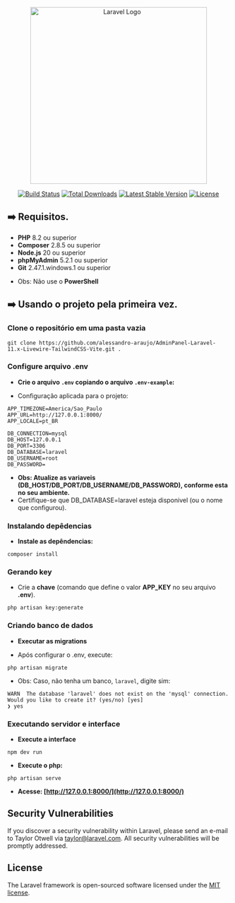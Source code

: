 <p align="center"><a href="https://laravel.com" target="_blank"><img src="https://raw.githubusercontent.com/laravel/art/master/logo-lockup/5%20SVG/2%20CMYK/1%20Full%20Color/laravel-logolockup-cmyk-red.svg" width="400" alt="Laravel Logo"></a></p>

<p align="center">
<a href="https://github.com/laravel/framework/actions"><img src="https://github.com/laravel/framework/workflows/tests/badge.svg" alt="Build Status"></a>
<a href="https://packagist.org/packages/laravel/framework"><img src="https://img.shields.io/packagist/dt/laravel/framework" alt="Total Downloads"></a>
<a href="https://packagist.org/packages/laravel/framework"><img src="https://img.shields.io/packagist/v/laravel/framework" alt="Latest Stable Version"></a>
<a href="https://packagist.org/packages/laravel/framework"><img src="https://img.shields.io/packagist/l/laravel/framework" alt="License"></a>
</p>

## ➡️ Requisitos.

- **PHP** 8.2 ou superior
- **Composer** 2.8.5 ou superior
- **Node.js** 20 ou superior
- **phpMyAdmin** 5.2.1 ou superior
- **Git** 2.47.1.windows.1 ou superior

* Obs: Não use o **PowerShell**

## ➡️ Usando o projeto pela **primeira vez**.
### Clone o repositório em uma pasta vazia

```shell
git clone https://github.com/alessandro-araujo/AdminPanel-Laravel-11.x-Livewire-TailwindCSS-Vite.git .
```

### Configure arquivo **.env**
- **Crie o arquivo `.env` copiando o arquivo `.env-example`:**
* Configuração aplicada para o projeto:
```env
APP_TIMEZONE=America/Sao_Paulo
APP_URL=http://127.0.0.1:8000/
APP_LOCALE=pt_BR

DB_CONNECTION=mysql
DB_HOST=127.0.0.1
DB_PORT=3306
DB_DATABASE=laravel
DB_USERNAME=root
DB_PASSWORD=
```
* **Obs: Atualize as variaveis (DB_HOST/DB_PORT/DB_USERNAME/DB_PASSWORD), conforme esta no seu ambiente.**
* Certifique-se que DB_DATABASE=laravel esteja disponivel (ou o nome que configurou).


### Instalando depêdencias
- **Instale as depêndencias:**
```shell
composer install
```


### Gerando key
* Crie a **chave** (comando que define o valor **APP_KEY** no seu arquivo **.env**).
```env
php artisan key:generate
```

### Criando banco de dados
- **Executar as migrations**
* Após configurar o .env, execute:
```shell
php artisan migrate
```
* Obs: Caso, não tenha um banco, `laravel`, digite sim:
```shell
WARN  The database 'laravel' does not exist on the 'mysql' connection.
Would you like to create it? (yes/no) [yes]
❯ yes
```

### Executando servidor e interface
- **Execute a interface**
```shell
npm dev run
```

- **Execute o php:**
```shell
php artisan serve
```
- **Acesse: [http://127.0.0.1:8000/](http://127.0.0.1:8000/)**


## Security Vulnerabilities

If you discover a security vulnerability within Laravel, please send an e-mail to Taylor Otwell via [taylor@laravel.com](mailto:taylor@laravel.com). All security vulnerabilities will be promptly addressed.

## License

The Laravel framework is open-sourced software licensed under the [MIT license](https://opensource.org/licenses/MIT).
